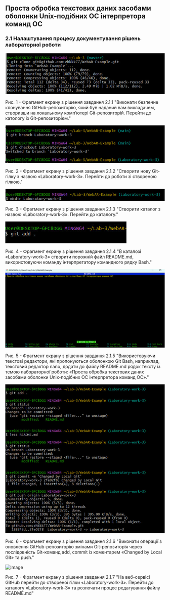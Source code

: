 ## Проста обробка текстових даних засобами оболонки Unix-подібних ОС інтерпретора команд ОС

### 2.1 Налаштування процесу документування рішень лабораторної роботи 

![image](https://github.com/zhkkk77/WebAR-Example/blob/Laboratory-work-3/photo_21.jpg)

Рис. 1 - Фрагмент екрану з рішення завдання 2.1.1 "Виконати безпечне клонування GitHub-репозиторію, який був наданий вам
викладачем, створивши на локальному комп’ютері Git-репозиторій. Перейти до катологу із Git-репозиторієм."

![image](https://github.com/zhkkk77/WebAR-Example/blob/Laboratory-work-3/photo_22.jpg)

Рис. 2 -  Фрагмент екрану з рішення завдання 2.1.2 "Створити нову Git-гілку з назвою «Laboratory-work-3». Перейти до роботи зі створеною гілкою."

![image](https://github.com/zhkkk77/WebAR-Example/blob/Laboratory-work-3/photo_23.jpg)

Рис. 3 -  Фрагмент екрану з рішення завдання 2.1.3 "Створити каталог з назвою «Laboratory-work-3». Перейти до каталогу."

![image](https://github.com/zhkkk77/WebAR-Example/blob/Laboratory-work-3/photo_24.jpg)

Рис. 4 -  Фрагмент екрану з рішення завдання 2.1.4 "В каталозі «Laboratory-work-3» створити порожній файл README.md, використовуючи команду інтерпретатору командного рядку Bash."

![image](https://github.com/zhkkk77/WebAR-Example/blob/Laboratory-work-3/photo_25.jpg)

Рис. 5 -  Фрагмент екрану з рішення завдання 2.1.5 "Використовуючи текстові редактори, які пропонуються оболонкою Git Bash, наприклад, текстовий редактор nano, додати до файлу README.md рядок тексту із темою лабораторної роботи: «Проста обробка текстових даних засобами оболонки Unix-подібних ОС інтерпретора команд ОС»."

![image](https://github.com/zhkkk77/WebAR-Example/blob/Laboratory-work-3/photo_26.jpg)

Рис. 6 -  Фрагмент екрану з рішення завдання 2.1.6 "Виконати операції з оновлення GitHub-репозиторію змінами Git-репозиторія через послідовність Git-команд add, commit із коментарем «Changed by Local Git» та push."

![image]()

Рис. 7 -  Фрагмент екрану з рішення завдання 2.1.7 "На веб-сервісі GitHub перейти до створеної гілки «Laboratory-work-3». Перейти до каталогу «Laboratory-work-3» та розпочати процес редагування файлу README.md"




